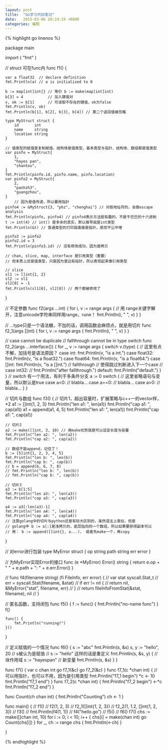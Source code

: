 ```yaml
---
layout: post
title:  "Go学习代码笔记"
date:   2015-03-06 20:24:19 +0800
categories: 编程
---
```


{% highlight go linenos %}

package main

import (
	"fmt"
)

// struct 可在func内
func f1() {

	var a float32  // declare definition
	fmt.Println(a) // a is initialized to 0

	b := map[int]int{} // 等价 b := make(map[int]int)
	b[3] = 4           // 加入键值对
	v, ok := b[1]      // 可读取不存在的键值，ok为false
	fmt.Println(v, ok)
	fmt.Println(b[1], b[2], b[3], b[4]) // 第二个返回值被忽略

	type MyStruct struct {
		id       int
		name     string
		location string
	}

	// 值类型的赋值是复制赋值，结构体是值类型，基本类型与指针、结构体、数组都是值类型
	var pinfo = MyStruct{
		1,
		"hayes pan",
		"shantou",
	}
	fmt.Println(pinfo.id, pinfo.name, pinfo.location)
	var pinfo2 = MyStruct{
		2,
		"panhzh3",
		"guangzhou",
	}
        // 因为是值传递，所以要用指针
	pinfo4 := &MyStruct{3, "phz", "chenghai"} // 对取地址符的，会做escape analysis
	fmt.Println(pinfo, pinfo4) // pinfo4表示方法挺有趣的，不是干巴巴的十六进制
	t := int(4) // int() 是多余的其实，默认推导就是int类型
	fmt.Println(&t) // 普通类型的打印就直接是指针，感觉不公平哩

	pinfo3 := pinfo2
	pinfo2.id = 3
	fmt.Println(pinfo3.id) // 没有修改成功，因为是拷贝

	// chan, slice, map, interface 是引用类型（重要）
	// 但本质上还是值类型，只是因为里边有指针，所以表现起来像引用类型

	// slice
	sl1 := []int{1, 2}
	sl2 := sl1
	sl2[0] = -1
	fmt.Println(sl1[0], sl2[0]) // 两个都被修改了
}

// 不定参数
func f2(args ...int) {
	for i, v := range args { // 用 range关键字解开，注意unicode字符串同样用range，rune！
		fmt.Println(i, " ", v)
	}
}

// ...type只是一个语法糖，不加的话，调用函数会麻烦点，就是用切片
func f2_1(args []int) {
	for i, v := range args {
		fmt.Println(i, " ", v)
	}
}

// case cannot be duplicate
// fallthrough cannot be in type switch
func f2_2(args ...interface{}) {
	for _, v := range args {
		switch v.(type) { // 这里有点不解，加括号是语法原因？
		case int:
			fmt.Println(v, "is a int.")
		case float32:
			fmt.Println(v, "is a float32.")
		case float64:
			fmt.Println(v, "is a float64.")
		case []int:
			fmt.Println(v, "is a []int.")
			// fallthrough // 使得跳过判断进入下一个case
		// case int32:
		// fmt.Println("after fallthrough.")
		default:
			fmt.Println("default.")
		}
	}
	// switch 有一个用法，有利于多条件分支
        a := 0
	switch { // 这里省略语句与变量，所以默认是true
	case a<0:
		// blabla...
	case a==0:
		// blabla...
	case a>0:
		// blabla...
	}
}

// 切片与数组
func f3() { // 切片1，超出容量时，扩展策略与c++一的vector样，*2
	a1 := []int{1, 2, 3}
	fmt.Println("len a1: ", len(a1))
	fmt.Println("cap a1: ", cap(a1))
	a1 = append(a1, 4, 5)
	fmt.Println("len a1: ", len(a1))
	fmt.Println("cap a1: ", cap(a1))

	// 切片2
	a2 := make([]int, 3, 10) // 用make优势就是可以设定长度与容量
	fmt.Println("len a2: ", len(a2))
	fmt.Println("cap a2: ", cap(a2))

	// 数组不能append，记住了！
	b := [5]int{1, 2, 3, 4, 5}
	fmt.Println("len b: ", len(b))
	fmt.Println("cap b: ", cap(b))
	// b = append(b, 6, 7, 8)
	// fmt.Println("len b: ", len(b))
	// fmt.Println("cap b: ", cap(b))

	// 切片3
	a3 := b[1:5]
	fmt.Println("len a3: ", len(a3))
	fmt.Println("cap a3: ", cap(a3))

	a4 := a3[:len(a3)-1]
	fmt.Println("len a4: ", len(a4))
	fmt.Println("cap a4: ", cap(a4))
	// 注意golang中的切片与python还是有较大区别的，虽然语法上类似，但是
	// golang中 b := a[:]是浅拷贝的，底层指向同一个数组，所以如果要获得副本可以
	// 用： b := append([]int{}, a...)， 或者先make一个，再copy
}

// 对error进行包装
type MyError struct {
	op   string
	path string
	err  error
}

// 为MyError实现Error的接口
func (e *MyError) Error() string {
	return e.op + " " + e.path + ": " + e.err.Error()
}

// func f4(filename string) (fi FileInfo, err error) {
// var stat syscall.Stat_t
// err = syscall.Stat(filename, &stat)
// if err != nil {
// return nil, &MyError{"stat", filename, err}
// }
// return fileInfoFromStat(&stat, filename), nil
// }

// 匿名函数，支持闭包
func f5() {
	f := func() {
		fmt.Println("no-name func")
	}
	f()

	func() {
		fmt.Println("running!")
	}()
}

// 定义赋值的一个情况
func f6() {
	s := "abc"
	fmt.Println(s, &s)
	s, y := "hello", 20 // s被认为是赋值
	// s := "hello" 这样的话是重定义
	fmt.Println(s, &s, y)
	{ // 块作用域
		s := "hayespan" // 新变量
		fmt.Println(s, &s)
	}
}

func f7() {
	var c chan int
	go f7_1(&c)
	go f7_2(&c)
}
func f7_1(c *chan int) { // 可以用指针，也可以不用，因为是引用类型
	fmt.Println("f7_1 begin")
	*c <- 10
	fmt.Println("f7_1 end")
}
func f7_2(c *chan int) {
	fmt.Println("f7_2 begin")
	<-*c
	fmt.Println("f7_2 end")
}

func Count(ch chan int) {
	fmt.Println("Counting")
	ch <- 1
}

func main() {
	// f1()
	// f2(1, 2, 3)
	// f2_1([]int{1, 2, 3})
	// f2_2(1, 1.2, []int{1, 2, 3})
	// f3()
	// fmt.Println(f4(1, 1))
	// f4("hello.go")
	// f5()
	// f6()
	f7()
	chs := make([]chan int, 10)
	for i := 0; i < 10; i++ {
		chs[i] = make(chan int)
		go Count(chs[i])
	}
	for _, ch := range chs {
		fmt.Println(<-ch)
	}

}

{% endhighlight %}
